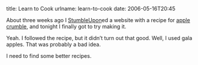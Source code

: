 title: Learn to Cook
urlname: learn-to-cook
date: 2006-05-16T20:45

About three weeks ago I [StumbleUpon](http://www.stumbleupon.com/)ed a website with a recipe for [apple crumble](http://www.cookingbynumbers.com/Recipe_in_one.asp?RecipeID=6), and tonight I finally got to try making it.

Yeah. I followed the recipe, but it didn&#x02bc;t turn out that good. Well, I used gala apples. That was probably a bad idea.

I need to find some better recipes.